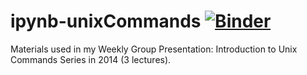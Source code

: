 # ipynb-unixCommands [![Binder](http://mybinder.org/badge.svg)](http://mybinder.org:/repo/cbkmephisto/ipynb-unixcommands)

Materials used in my Weekly Group Presentation: Introduction to Unix Commands Series in 2014 (3 lectures).

